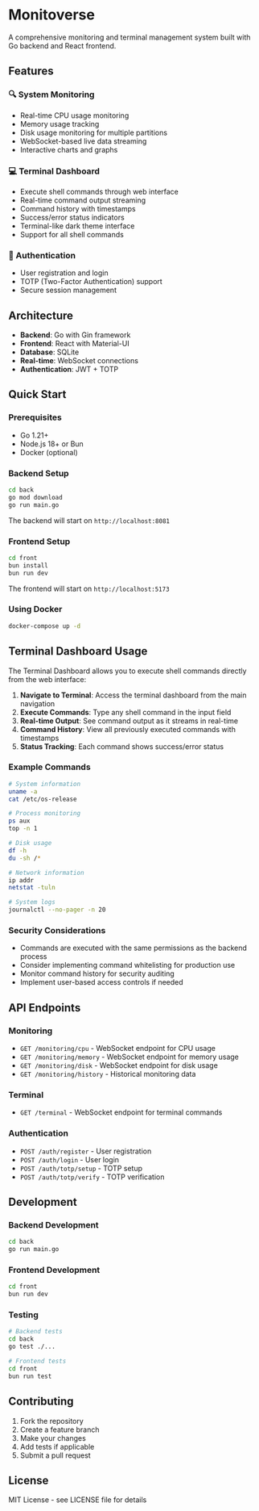 # Monitoverse

A comprehensive monitoring and terminal management system built with Go backend and React frontend.

## Features

### 🔍 System Monitoring
- Real-time CPU usage monitoring
- Memory usage tracking
- Disk usage monitoring for multiple partitions
- WebSocket-based live data streaming
- Interactive charts and graphs

### 💻 Terminal Dashboard
- Execute shell commands through web interface
- Real-time command output streaming
- Command history with timestamps
- Success/error status indicators
- Terminal-like dark theme interface
- Support for all shell commands

### 🔐 Authentication
- User registration and login
- TOTP (Two-Factor Authentication) support
- Secure session management

## Architecture

- **Backend**: Go with Gin framework
- **Frontend**: React with Material-UI
- **Database**: SQLite
- **Real-time**: WebSocket connections
- **Authentication**: JWT + TOTP

## Quick Start

### Prerequisites
- Go 1.21+
- Node.js 18+ or Bun
- Docker (optional)

### Backend Setup

```bash
cd back
go mod download
go run main.go
```

The backend will start on `http://localhost:8081`

### Frontend Setup

```bash
cd front
bun install
bun run dev
```

The frontend will start on `http://localhost:5173`

### Using Docker

```bash
docker-compose up -d
```

## Terminal Dashboard Usage

The Terminal Dashboard allows you to execute shell commands directly from the web interface:

1. **Navigate to Terminal**: Access the terminal dashboard from the main navigation
2. **Execute Commands**: Type any shell command in the input field
3. **Real-time Output**: See command output as it streams in real-time
4. **Command History**: View all previously executed commands with timestamps
5. **Status Tracking**: Each command shows success/error status

### Example Commands

```bash
# System information
uname -a
cat /etc/os-release

# Process monitoring
ps aux
top -n 1

# Disk usage
df -h
du -sh /*

# Network information
ip addr
netstat -tuln

# System logs
journalctl --no-pager -n 20
```

### Security Considerations

- Commands are executed with the same permissions as the backend process
- Consider implementing command whitelisting for production use
- Monitor command history for security auditing
- Implement user-based access controls if needed

## API Endpoints

### Monitoring
- `GET /monitoring/cpu` - WebSocket endpoint for CPU usage
- `GET /monitoring/memory` - WebSocket endpoint for memory usage
- `GET /monitoring/disk` - WebSocket endpoint for disk usage
- `GET /monitoring/history` - Historical monitoring data

### Terminal
- `GET /terminal` - WebSocket endpoint for terminal commands

### Authentication
- `POST /auth/register` - User registration
- `POST /auth/login` - User login
- `POST /auth/totp/setup` - TOTP setup
- `POST /auth/totp/verify` - TOTP verification

## Development

### Backend Development

```bash
cd back
go run main.go
```

### Frontend Development

```bash
cd front
bun run dev
```

### Testing

```bash
# Backend tests
cd back
go test ./...

# Frontend tests
cd front
bun run test
```

## Contributing

1. Fork the repository
2. Create a feature branch
3. Make your changes
4. Add tests if applicable
5. Submit a pull request

## License

MIT License - see LICENSE file for details 